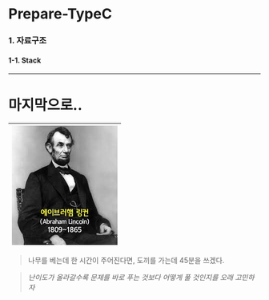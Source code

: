 Prepare-TypeC
===============


### 1. 자료구조
#### 1-1. Stack
> 









-------------------------

# 마지막으로..


| ![링컨](./image/링컨.png) |
|:---------:|


> 나무를 베는데 한 시간이 주어진다면, 도끼를 가는데 45분을 쓰겠다.


> *난이도가 올라갈수록 문제를 바로 푸는 것보다 어떻게 풀 것인지를 오래 고민하자*






